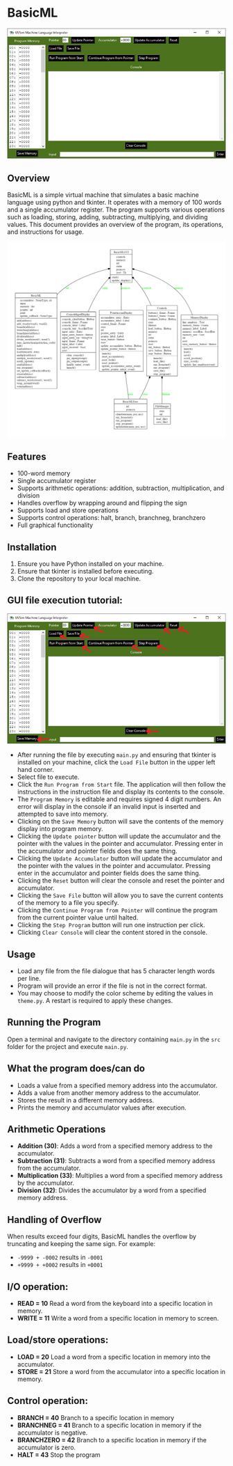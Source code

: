 # BasicML

![Application Screenshot](product_preview.png)

## Overview

BasicML is a simple virtual machine that simulates a basic machine language using python and tkinter. It operates with a memory of 100 words and a single accumulator register. The program supports various operations such as loading, storing, adding, subtracting, multiplying, and dividing values. This document provides an overview of the program, its operations, and instructions for usage.

![Class Definition](class_definition.png)


## Features

- 100-word memory
- Single accumulator register
- Supports arithmetic operations: addition, subtraction, multiplication, and division
- Handles overflow by wrapping around and flipping the sign
- Supports load and store operations
- Supports control operations: halt, branch, branchneg, branchzero
- Full graphical functionality

## Installation

1. Ensure you have Python installed on your machine.
2. Ensure that tkinter is installed before executing.
3. Clone the repository to your local machine.

## GUI file execution tutorial:
![Annotated application screenshot](product_preview_annotated.png)
- After running the file by executing `main.py` and ensuring that tkinter is installed on your machine, click the `Load File` button in the upper left hand corner.
- Select file to execute.
- Click the `Run Program from Start` file. The application will then follow the instructions in the instruction file and display its contents to the console.
- The `Program Memory` is editable and requires signed 4 digit numbers. An error will display in the console if an invalid input is inserted and attempted to save into memory.
- Clicking on the `Save Memory` button will save the contents of the memory display into program memory.
- Clicking the `Update pointer` button will update the accumulator and the pointer with the values in the pointer and accumulator. Pressing enter in the accumulator and pointer fields does the same thing.
- Clicking the `Update Accumulator` button will update the accumulator and the pointer with the values in the pointer and accumulator. Pressing enter in the accumulator and pointer fields does the same thing.
- Clicking the `Reset` button will clear the console and reset the pointer and accumulator.
- Clicking the `Save File` button will allow you to save the current contents of the memory to a file you specify.
- Clicking the `Continue Program from Pointer` will continue the program from the current pointer value until halted.
- Clicking the `Step Program` button will run one instruction per click.
- Clicking `Clear Console` will clear the content stored in the console.

## Usage

- Load any file from the file dialogue that has 5 character length words per line.
- Program will provide an error if the file is not in the correct format.
- You may choose to modify the color scheme by editing the values in `theme.py`. A restart is required to apply these changes.

## Running the Program

Open a terminal and navigate to the directory containing `main.py` in the `src` folder for the project and execute `main.py`.

## What the program does/can do

- Loads a value from a specified memory address into the accumulator.
- Adds a value from another memory address to the accumulator.
- Stores the result in a different memory address.
- Prints the memory and accumulator values after execution.



## Arithmetic Operations

- **Addition (30)**: Adds a word from a specified memory address to the accumulator.
- **Subtraction (31)**: Subtracts a word from a specified memory address from the accumulator.
- **Multiplication (33)**: Multiplies a word from a specified memory address by the accumulator.
- **Division (32)**: Divides the accumulator by a word from a specified memory address.

## Handling of Overflow

When results exceed four digits, BasicML handles the overflow by truncating and keeping the same sign. For example:

- `-9999 + -0002` results in `-0001`
- `+9999 + +0002` results in `+0001`

## I/O operation:

- **READ = 10** Read a word from the keyboard into a specific location in memory.
- **WRITE = 11** Write a word from a specific location in memory to screen.

## Load/store operations:

- **LOAD = 20** Load a word from a specific location in memory into the accumulator.
- **STORE = 21** Store a word from the accumulator into a specific location in memory.

## Control operation:

- **BRANCH = 40** Branch to a specific location in memory
- **BRANCHNEG = 41** Branch to a specific location in memory if the accumulator is negative.
- **BRANCHZERO = 42** Branch to a specific location in memory if the accumulator is zero.
- **HALT = 43** Stop the program
